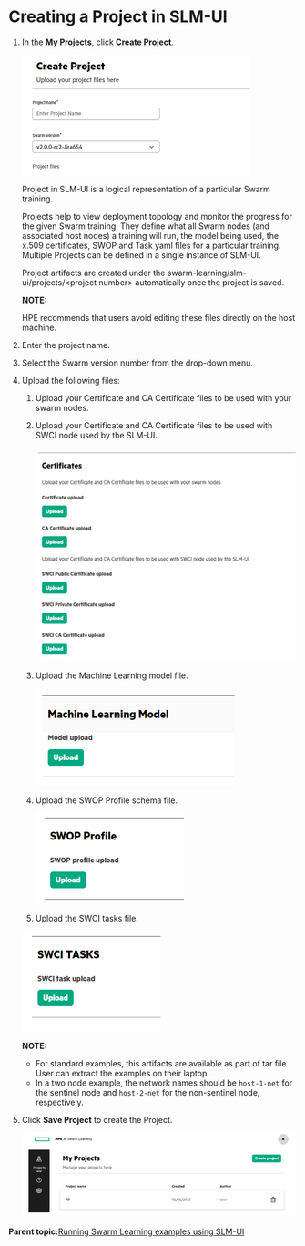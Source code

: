 # <a name="GUID-7FB7EDEC-F359-4ABF-A623-348EF665D8DC"/> Creating a Project in SLM-UI 

1.  In the **My Projects**, click **Create Project**.

    ![Create Project](GUID-A5012333-CE26-4E14-9C31-1AF897147196-high.png)

    Project in SLM-UI is a logical representation of a particular Swarm training.

    Projects help to view deployment topology and monitor the progress for the given Swarm training. They define what all Swarm nodes \(and associated host nodes\) a training will run, the model being used, the x.509 certificates, SWOP and Task yaml files for a particular training. Multiple Projects can be defined in a single instance of SLM-UI.

    Project artifacts are created under the swarm-learning/slm-ui/projects/<project number\> automatically once the project is saved.

    **NOTE:**

    HPE recommends that users avoid editing these files directly on the host machine.

2.  Enter the project name.

3.  Select the Swarm version number from the drop-down menu.

4.  Upload the following files:

    1.  Upload your Certificate and CA Certificate files to be used with your swarm nodes.

    2.  Upload your Certificate and CA Certificate files to be used with SWCI node used by the SLM-UI.

        ![CA Certificate](GUID-E6E65EF4-C401-4415-82AB-591022657146-high.png)

    3.  Upload the Machine Learning model file.

        ![ML model](GUID-C8A2E5EC-CE82-4B3A-9485-F299336F39EE-high.png)

    4.  Upload the SWOP Profile schema file.

        ![SWOP Profile](GUID-43581832-D249-4C2E-AD17-8F797BAC33D6-high.png)

    5.  Upload the SWCI tasks file.

    ![SWCI Tasks](GUID-E1505B54-9732-450E-9FA2-ACD84DB70233-high.png)

    **NOTE:**

    -   For standard examples, this artifacts are available as part of tar file. User can extract the examples on their laptop.
    -   In a two node example, the network names should be `host-1-net` for the sentinel node and `host-2-net` for the non-sentinel node, respectively.
5.  Click **Save Project** to create the Project.

    ![My Projects](GUID-18FA0377-F495-443F-BD38-76AEACC22D98-high.png)


**Parent topic:**[Running Swarm Learning examples using SLM-UI](GUID-A2B92980-7281-4B0A-989F-33097B7C96A5.md)

